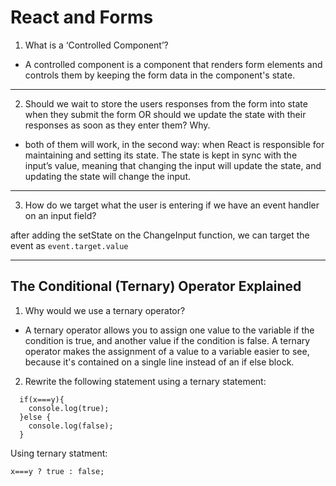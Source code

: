 # React and Forms


1. What is a ‘Controlled Component’?

- A controlled component is a component that renders form elements and controls them by keeping the form data in the component's state.

----

2. Should we wait to store the users responses from the form into state when they submit the form OR should we update the state with their responses as soon as they enter them? Why.

- both of them will work,  in the second way: when React is responsible for maintaining and setting its state. The state is kept in sync with the input’s value, meaning that changing the input will update the state, and updating the state will change the input.

----

3. How do we target what the user is entering if we have an event handler on an input field?

after adding the setState on the ChangeInput function, we can target the event as ``` event.target.value ``` 

-----

## The Conditional (Ternary) Operator Explained

1. Why would we use a ternary operator?

- A ternary operator allows you to assign one value to the variable if the condition is true, and another value if the condition is false. A ternary operator makes the assignment of a value to a variable easier to see, because it's contained on a single line instead of an if else block.

2. Rewrite the following statement using a ternary statement:

```
  if(x===y){
    console.log(true);
  }else {
    console.log(false);
  }
```

Using ternary statment: 

``` x===y ? true : false; ```
